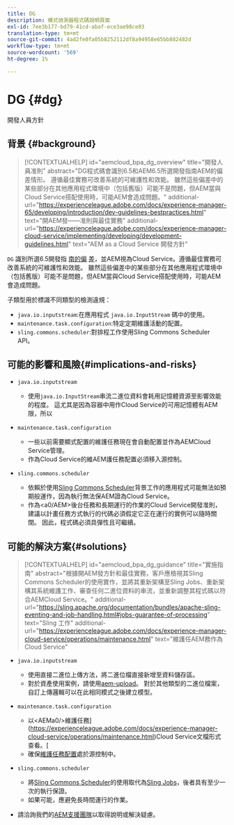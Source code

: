 ```yaml
---
title: DG
description: 模式偵測器程式碼說明頁面
exl-id: 7ee3b177-bd79-41cd-abaf-ece3ae98ce03
translation-type: tm+mt
source-git-commit: 4ad2fe0fa05b8252112df8a94958e65bb882482d
workflow-type: tm+mt
source-wordcount: '569'
ht-degree: 1%

---
```


# DG {#dg}

開發人員方針

## 背景 {#background}

>[!CONTEXTUALHELP]
>id="aemcloud_bpa_dg_overview"
>title="開發人員准則"
>abstract="DG程式碼會識別6.5和AEM6.5所選開發指南AEM的偏差情形。 遵循最佳實務可改善系統的可維護性和效能。 雖然這些偏差中的某些部分在其他應用程式環境中（包括舊版）可能不是問題，但AEM當與Cloud Service搭配使用時，可能AEM會造成問題。"
>additional-url="https://experienceleague.adobe.com/docs/experience-manager-65/developing/introduction/dev-guidelines-bestpractices.html" text="開AEM發——准則與最佳實務"
>additional-url="https://experienceleague.adobe.com/docs/experience-manager-cloud-service/implementing/developing/development-guidelines.html" text="AEM as a Cloud Service 開發方針"


`DG` 識別所選6.5開發指 [南的偏](https://experienceleague.adobe.com/docs/experience-manager-65/developing/introduction/dev-guidelines-bestpractices.html)  [差](https://experienceleague.adobe.com/docs/experience-manager-cloud-service/implementing/developing/development-guidelines.html)，並AEM視為Cloud Service。遵循最佳實務可改善系統的可維護性和效能。 雖然這些偏差中的某些部分在其他應用程式環境中（包括舊版）可能不是問題，但AEM當與Cloud Service搭配使用時，可能AEM會造成問題。

子類型用於標識不同類型的檢測違規：

* `java.io.inputstream`:在應用程式 `java.io.InputStream` 碼中的使用。
* `maintenance.task.configuration`:特定定期維護活動的配置。
* `sling.commons.scheduler`:對排程工作使用Sling Commons Scheduler API。

## 可能的影響和風險{#implications-and-risks}

* `java.io.inputstream`
   * 使用`java.io.InputStream`串流二進位資料會耗用記憶體資源至影響效能的程度。 這尤其是因為容器中用作Cloud Service的可用記憶體有AEM限，所以

* `maintenance.task.configuration`
   * 一些以前需要顯式配置的維護任務現在會自動配置並作為AEMCloud Service管理。
   * 作為Cloud Service的維AEM護任務配置必須移入源控制。

* `sling.commons.scheduler`
   * 依賴於使用[Sling Commons Scheduler](https://sling.apache.org/documentation/bundles/scheduler-service-commons-scheduler.html)背景工作的應用程式可能無法如預期般運作，因為執行無法保AEM證為Cloud Service。
   * 作為&lt;a0/AEM>後台任務和長期運行的作業的Cloud Service開發准則，建議以計畫任務方式執行的代碼必須假定它正在運行的實例可以隨時關閉。 [](https://experienceleague.adobe.com/docs/experience-manager-cloud-service/implementing/developing/development-guidelines.html#background-tasks-and-long-running-jobs)因此，程式碼必須具彈性且可繼續。

## 可能的解決方案{#solutions}

>[!CONTEXTUALHELP]
>id="aemcloud_bpa_dg_guidance"
>title="實施指南"
>abstract="根據開AEM發方針和最佳實務，客戶應檢視其Sling Commons Scheduler的使用實作，並將其重新架構至Sling Jobs、重新架構其系統維護工作、審查任何二進位資料的串流，並重新調整其程式碼以符合AEMCloud Service。"
>additional-url="https://sling.apache.org/documentation/bundles/apache-sling-eventing-and-job-handling.html#jobs-guarantee-of-processing" text="Sling 工作"
>additional-url="https://experienceleague.adobe.com/docs/experience-manager-cloud-service/operations/maintenance.html" text="維護任AEM務作為Cloud Service"

* `java.io.inputstream`
   * 使用直接二進位上傳方法，將二進位檔直接新增至資料儲存區。
   * 對於資產使用案例，請使用[aem-upload](https://github.com/adobe/aem-upload)。 對於其他類型的二進位檔案，自訂上傳邏輯可以在此相同模式之後建立模型。

* `maintenance.task.configuration`
   * 以&lt;AEMa0/>維護任務](https://experienceleague.adobe.com/docs/experience-manager-cloud-service/operations/maintenance.html)Cloud Service文檔形式查看。[
   * 確保[維護任務配置](https://experienceleague.adobe.com/docs/experience-manager-cloud-service/implementing/deploying/overview.html#maintenance-tasks-configuration-in-source-control)處於源控制中。

* `sling.commons.scheduler`
   * 將[Sling Commons Scheduler](https://sling.apache.org/documentation/bundles/scheduler-service-commons-scheduler.html)的使用取代為[Sling Jobs](https://sling.apache.org/documentation/bundles/apache-sling-eventing-and-job-handling.html#jobs-guarantee-of-processing)，後者具有至少一次的執行保證。
   * 如果可能，應避免長時間運行的作業。

* 請洽詢我們的[AEM支援團隊](https://helpx.adobe.com/enterprise/using/support-for-experience-cloud.html)以取得說明或解決疑慮。
